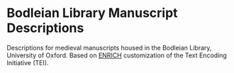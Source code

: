# Bodleian Library Manuscript Descriptions

Descriptions for medieval manuscripts housed in the Bodleian Library, University of Oxford. Based on [ENRICH](http://projects.oucs.ox.ac.uk/ENRICH/) customization of the Text Encoding Initiative (TEI).
